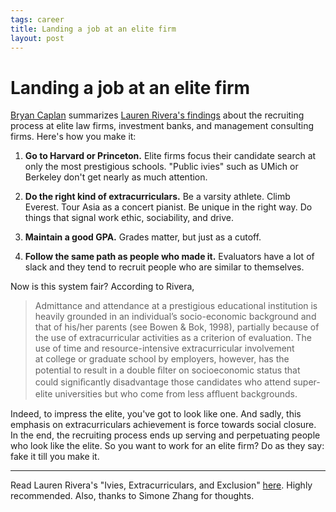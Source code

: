 ```yaml
--- 
tags: career
title: Landing a job at an elite firm
layout: post
---
```

# Landing a job at an elite firm

[Bryan
Caplan](http://econlog.econlib.org/archives/2011/11/how_elite_firms.html)
summarizes [Lauren Rivera's
findings](http://www.sciencedirect.com/science/article/pii/S027656241000065X)
about the recruiting process at elite law firms, investment banks, and
management consulting firms. Here's how you make it:

1. **Go to Harvard or Princeton.** Elite firms focus their candidate search at only the most prestigious schools. "Public ivies" such as UMich or Berkeley don't get nearly as much attention.

2. **Do the right kind of extracurriculars.** Be a varsity athlete. Climb Everest. Tour Asia as a concert pianist. Be unique in the right way. Do things that signal work ethic, sociability, and drive.

3. **Maintain a good GPA.** Grades matter, but just as a cutoff.

4. **Follow the same path as people who made it.** Evaluators have a lot of slack and they tend to recruit people who are similar to themselves.

Now is this system fair? According to Rivera,

> Admittance and attendance at a prestigious educational institution is
> heavily grounded in an individual’s socio-economic background and that of
> his/her parents (see Bowen & Bok, 1998), partially because of the use of
> extracurricular activities as a criterion of evaluation. The use of time and
> resource-intensive extracurricular involvement at college or graduate school
> by employers, however, has the potential to result in a double ﬁlter on
> socioeconomic status that could signiﬁcantly disadvantage those candidates who
> attend super-elite universities but who come from less afﬂuent backgrounds.

Indeed, to impress the elite, you've got to look like one. And sadly, this 
emphasis on extracurriculars achievement is force towards social closure. In 
the end, the recruiting process ends up serving and perpetuating people who 
look like the elite. So you want to work for an elite firm? Do as they say: 
fake it till you make it.

______________________________________________________________

Read Lauren Rivera's "Ivies, Extracurriculars, and Exclusion"
[here](http://www.sciencedirect.com/science/article/pii/S027656241000065X).
Highly recommended. Also, thanks to Simone Zhang for thoughts.

